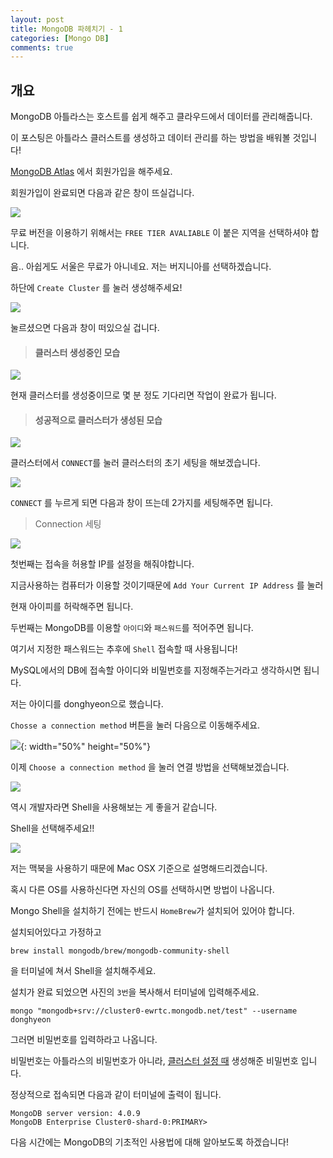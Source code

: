 ```yaml
---
layout: post
title: MongoDB 파헤치기 - 1
categories: [Mongo DB]
comments: true
---
```

## 개요

MongoDB 아틀라스는 호스트를 쉽게 해주고 클라우드에서 데이터를 관리해줍니다. 

이 포스팅은 아틀라스 클러스트를 생성하고 데이터 관리를 하는 방법을 배워볼 것입니다! 

[MongoDB Atlas](https://www.mongodb.com/cloud/atlas?jmp=docs) 에서 회원가입을 해주세요.

회원가입이 완료되면 다음과 같은 창이 뜨실겁니다.

![](https://github.com/DaeAkin/DaeAkin.github.io/blob/master/img/blog/mongo/image1.png?raw=true)

무료 버전을 이용하기 위해서는 `FREE TIER AVALIABLE` 이 붙은 지역을 선택하셔야 합니다. 

음.. 아쉽게도 서울은 무료가 아니네요. 저는 버지니아를 선택하겠습니다.

하단에 `Create Cluster` 를 눌러 생성해주세요!

![](https://github.com/DaeAkin/DaeAkin.github.io/blob/master/img/blog/mongo/image2.png?raw=true)



눌르셨으면 다음과 창이 떠있으실 겁니다.

> #### 클러스터 생성중인 모습

![](https://github.com/DaeAkin/DaeAkin.github.io/blob/master/img/blog/mongo/image3.png?raw=true)

현재 클러스터를 생성중이므로 몇 분 정도 기다리면 작업이 완료가 됩니다.

> #### 성공적으로 클러스터가 생성된 모습

![](https://github.com/DaeAkin/DaeAkin.github.io/blob/master/img/blog/mongo/image4.png?raw=true)

클러스터에서 `CONNECT`를 눌러 클러스터의 초기 세팅을 해보겠습니다.

![](https://github.com/DaeAkin/DaeAkin.github.io/blob/master/img/blog/mongo/image5.png?raw=true)



`CONNECT` 를 누르게 되면 다음과 창이 뜨는데 2가지를 세팅해주면 됩니다.

> Connection 세팅

![](https://github.com/DaeAkin/DaeAkin.github.io/blob/master/img/blog/mongo/image6.png?raw=true)

첫번째는 접속을 허용할 IP를 설정을 해줘야합니다. 

지금사용하는 컴퓨터가 이용할 것이기때문에 `Add Your Current IP Address` 를 눌러 

현재 아이피를 허락해주면 됩니다.

두번째는 MongoDB를 이용할 `아이디`와 `패스워드`를 적어주면 됩니다. 

여기서 지정한 패스워드는 추후에 `Shell` 접속할 때 사용됩니다!

MySQL에서의 DB에 접속할 아이디와 비밀번호를 지정해주는거라고 생각하시면 됩니다. 

저는 아이디를 donghyeon으로 했습니다.

`Chosse a connection method` 버튼을 눌러 다음으로 이동해주세요.

![](https://github.com/DaeAkin/DaeAkin.github.io/blob/master/img/blog/mongo/image7.png?raw=true){: width="50%" height="50%"}

이제 `Choose a connection method` 을 눌러 연결 방법을 선택해보겠습니다.

![](https://github.com/DaeAkin/DaeAkin.github.io/blob/master/img/blog/mongo/image8.png?raw=true)

역시 개발자라면 Shell을 사용해보는 게 좋을거 같습니다. 

Shell을 선택해주세요!!

![](https://github.com/DaeAkin/DaeAkin.github.io/blob/master/img/blog/mongo/image9.png?raw=true)

저는 맥북을 사용하기 때문에 Mac OSX 기준으로 설명해드리겠습니다.

혹시 다른 OS를 사용하신다면 자신의 OS를 선택하시면 방법이 나옵니다.

Mongo Shell을 설치하기 전에는 반드시 `HomeBrew`가 설치되어 있어야 합니다. 

설치되어있다고 가정하고 

```
brew install mongodb/brew/mongodb-community-shell
```

을 터미널에 쳐서 Shell을 설치해주세요.

설치가 완료 되었으면 사진의 `3번`을 복사해서 터미널에 입력해주세요.

```
mongo "mongodb+srv://cluster0-ewrtc.mongodb.net/test" --username donghyeon
```

그러면 비밀번호를 입력하라고 나옵니다. 

비밀번호는 아틀라스의 비밀번호가 아니라, <u>클러스터 설정 때</u> 생성해준 비밀번호 입니다.

정상적으로 접속되면 다음과 같이 터미널에 출력이 됩니다.

```
MongoDB server version: 4.0.9
MongoDB Enterprise Cluster0-shard-0:PRIMARY>
```

다음 시간에는 MongoDB의 기초적인 사용법에 대해 알아보도록 하겠습니다!

